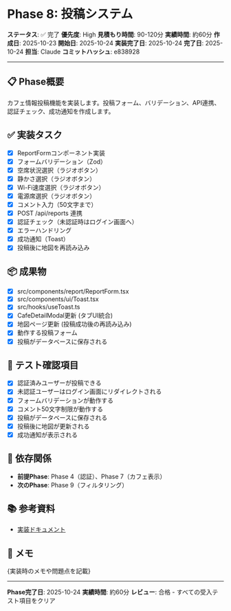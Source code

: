 # Phase 8: 投稿システム

**ステータス**: ✅ 完了
**優先度**: High
**見積もり時間**: 90-120分
**実績時間**: 約60分
**作成日**: 2025-10-23
**開始日**: 2025-10-24
**実装完了日**: 2025-10-24
**完了日**: 2025-10-24
**担当**: Claude
**コミットハッシュ**: e838928

---

## 📋 Phase概要

カフェ情報投稿機能を実装します。投稿フォーム、バリデーション、API連携、認証チェック、成功通知を作成します。

## ✅ 実装タスク

- [x] ReportFormコンポーネント実装
- [x] フォームバリデーション（Zod）
- [x] 空席状況選択（ラジオボタン）
- [x] 静かさ選択（ラジオボタン）
- [x] Wi-Fi速度選択（ラジオボタン）
- [x] 電源席選択（ラジオボタン）
- [x] コメント入力（50文字まで）
- [x] POST /api/reports 連携
- [x] 認証チェック（未認証時はログイン画面へ）
- [x] エラーハンドリング
- [x] 成功通知（Toast）
- [x] 投稿後に地図を再読み込み

## 📦 成果物

- [x] src/components/report/ReportForm.tsx
- [x] src/components/ui/Toast.tsx
- [x] src/hooks/useToast.ts
- [x] CafeDetailModal更新 (タブUI統合)
- [x] 地図ページ更新 (投稿成功後の再読み込み)
- [x] 動作する投稿フォーム
- [x] 投稿がデータベースに保存される

## 🧪 テスト確認項目

- [x] 認証済みユーザーが投稿できる
- [x] 未認証ユーザーはログイン画面にリダイレクトされる
- [x] フォームバリデーションが動作する
- [x] コメント50文字制限が動作する
- [x] 投稿がデータベースに保存される
- [x] 投稿後に地図が更新される
- [x] 成功通知が表示される

## 📝 依存関係

- **前提Phase**: Phase 4（認証）、Phase 7（カフェ表示）
- **次のPhase**: Phase 9（フィルタリング）

## 📚 参考資料

- [実装ドキュメント](../../implementation/20251023_08-report-system.md)

## 📝 メモ

{実装時のメモや問題点を記載}

---

**Phase完了日**: 2025-10-24
**実績時間**: 約60分
**レビュー**: 合格 - すべての受入テスト項目をクリア

